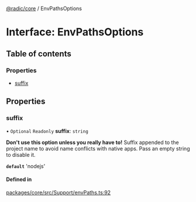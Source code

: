 [@radic/core](../README.md) / EnvPathsOptions

# Interface: EnvPathsOptions

## Table of contents

### Properties

- [suffix](EnvPathsOptions.md#suffix)

## Properties

### suffix

• `Optional` `Readonly` **suffix**: `string`

__Don't use this option unless you really have to!__
Suffix appended to the project name to avoid name conflicts with native apps. Pass an empty string to disable it.

**`default`** 'nodejs'

#### Defined in

[packages/core/src/Support/envPaths.ts:92](https://github.com/robinradic/npm-packages/blob/81c68f6/packages/core/src/Support/envPaths.ts#L92)
